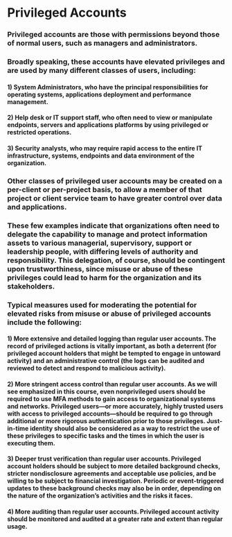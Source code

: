 # Privileged Accounts

### Privileged accounts are those with permissions beyond those of normal users, such as managers and administrators. 

### Broadly speaking, these accounts have elevated privileges and are used by many different classes of users, including: 

#### 1) System Administrators, who have the principal responsibilities for operating systems, applications deployment and performance management. 

#### 2) Help desk or IT support staff, who often need to view or manipulate endpoints, servers and applications platforms by using privileged or restricted operations. 

#### 3) Security analysts, who may require rapid access to the entire IT infrastructure, systems, endpoints and data environment of the organization. 

### Other classes of privileged user accounts may be created on a per-client or per-project basis, to allow a member of that project or client service team to have greater control over data and applications. 

### These few examples indicate that organizations often need to delegate the capability to manage and protect information assets to various managerial, supervisory, support or leadership people, with differing levels of authority and responsibility. This delegation, of course, should be contingent upon trustworthiness, since misuse or abuse of these privileges could lead to harm for the organization and its stakeholders. 

### Typical measures used for moderating the potential for elevated risks from misuse or abuse of privileged accounts include the following: 

#### 1) More extensive and detailed logging than regular user accounts. The record of privileged actions is vitally important, as both a deterrent (for privileged account holders that might be tempted to engage in untoward activity) and an administrative control (the logs can be audited and reviewed to detect and respond to malicious activity). 

#### 2) More stringent access control than regular user accounts. As we will see emphasized in this course, even nonprivileged users should be required to use MFA methods to gain access to organizational systems and networks. Privileged users—or more accurately, highly trusted users with access to privileged accounts—should be required to go through additional or more rigorous authentication prior to those privileges. Just-in-time identity should also be considered as a way to restrict the use of these privileges to specific tasks and the times in which the user is executing them. 

#### 3) Deeper trust verification than regular user accounts. Privileged account holders should be subject to more detailed background checks, stricter nondisclosure agreements and acceptable use policies, and be willing to be subject to financial investigation. Periodic or event-triggered updates to these background checks may also be in order, depending on the nature of the organization’s activities and the risks it faces. 

#### 4) More auditing than regular user accounts. Privileged account activity should be monitored and audited at a greater rate and extent than regular usage. 
